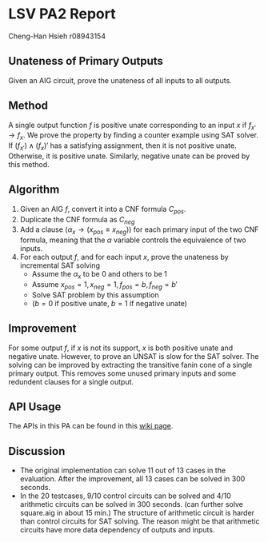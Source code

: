 # LSV PA2 Report
Cheng-Han Hsieh r08943154 

##  Unateness of Primary Outputs
Given an AIG circuit, prove the unateness of all inputs to all outputs.


## Method
A single output function $f$ is positive unate corresponding to an input $x$ if $f_{x'} \rightarrow f_x$.
We prove the property by finding a counter example using SAT solver.
If $(f_{x'}) \land (f_x)'$ has a satisfying assignment, then it is not positive unate.
Otherwise, it is positive unate.
Similarly, negative unate can be proved by this method.

## Algorithm
1. Given an AIG $f$, convert it into a CNF formula $C_{pos}$.
2. Duplicate the CNF formula as $C_{neg}$
3. Add a clause $(\alpha_x \rightarrow (x_{pos} \equiv x_{neg}))$ for each primary input of the two CNF formula, meaning that the $\alpha$ variable controls the equivalence of two inputs.
4. For each output $f$, and for each input $x$, prove the unateness by incremental SAT solving
   - Assume the $\alpha_x$ to be 0 and others to be 1
   - Assume $x_{pos}=1, x_{neg}=1, f_{pos}=b, f_{neg}=b'$
   - Solve SAT problem by this assumption
   - ($b=0$ if positive unate, $b=1$ if negative unate)

## Improvement
For some output $f$, if $x$ is not its support, $x$ is both positive unate and negative unate.
However, to prove an UNSAT is slow for the SAT solver.
The solving can be improved by extracting the transitive fanin cone of a single primary output.
This removes some unused primary inputs and some redundent clauses for a single output.

## API Usage
The APIs in this PA can be found in this [wiki page](https://github.com/NTU-ALComLab/LSV-PA/wiki/Reasoning-with-SAT-solvers).

## Discussion
- The original implementation can solve 11 out of 13 cases in the evaluation. After the improvement, all 13 cases can be solved in 300 seconds.
- In the 20 testcases, 9/10 control circuits can be solved and 4/10 arithmetic circuits can be solved in 300 seconds. (can further solve square.aig in about 15 min.) The structure of arithmetic circuit is harder than control circuits for SAT solving. The reason might be that arithmetic circuits have more data dependency of outputs and inputs.



